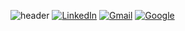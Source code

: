 ![header](https://capsule-render.vercel.app/api?type=waving&color=auto&height=300&section=header&text=Hey,%20I'm%20Kade!&fontSize=90&animation=twinkling)
<a href="https://www.linkedin.com/in/kade-illian/">![LinkedIn](https://img.shields.io/badge/linkedin-%230077B5.svg?style=for-the-badge&logo=linkedin&logoColor=white)</a>
<a href="mailto:kadeillianmt@gmail.com">![Gmail](https://img.shields.io/badge/Gmail-D14836?style=for-the-badge&logo=gmail&logoColor=white)</a>
<a href="https://www.kadeillian.com">![Google](https://img.shields.io/badge/google-4285F4?style=for-the-badge&logo=google&logoColor=white)
</a>
<!---
kadeillian21/kadeillian21 is a ✨ special ✨ repository because its `README.md` (this file) appears on your GitHub profile.
You can click the Preview link to take a look at your changes.
--->
